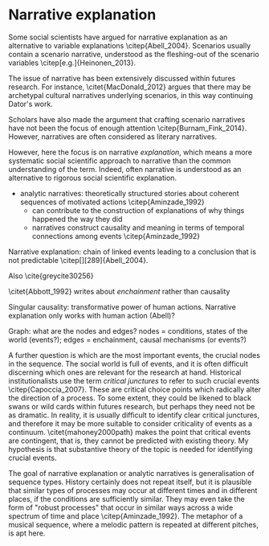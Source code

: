 # Narrative explanation

Some social scientists have argued for narrative explanation as an alternative to variable explanations \citep{Abell_2004}. Scenarios usually contain a scenario narrative, understood as the fleshing-out of the scenario variables \citep[e.g.]{Heinonen_2013}.

The issue of narrative has been extensively discussed within futures research. For instance, \citet{MacDonald_2012} argues that there may be archetypal cultural narratives underlying scenarios, in this way continuing Dator's work.

Scholars have also made the argument that crafting scenario narratives have not been the focus of enough attention \citep{Burnam_Fink_2014}. However, narratives are often considered as literary narratives.

However, here the focus is on narrative *explanation*, which means a more systematic social scientific approach to narrative than the common understanding of the term. Indeed, often narrative is understood as an alternative to rigorous social scientific explanation.

- analytic narratives: theoretically structured stories about coherent sequences of motivated actions \citep{Aminzade_1992}
  - can contribute to the construction of explanations of why things happened the way they did
  - narratives construct causality and meaning in terms of temporal connections among events \citep{Aminzade_1992}

Narrative explanation: chain of linked events leading to a conclusion that is not predictable \citep[][289]{Abell_2004}.

Also \cite{greycite30256}

\citet{Abbott_1992} writes about *enchainment* rather than causality

Singular causality: transformative power of human actions. Narrative explanation only works with human action (Abell)?

Graph: what are the nodes and edges? nodes = conditions, states of the world (events?); edges = enchainment, causal mechanisms (or events?)

A further question is which are the most important events, the crucial nodes in the sequence. The social world is full of events, and it is often difficult discerning which ones are relevant for the research at hand. Historical institutionalists use the term *critical junctures* to refer to such crucial events \citep{Capoccia_2007}. These are critical choice points which radically alter the direction of a process. To some extent, they could be likened to black swans or wild cards within futures research, but perhaps they need not be as dramatic. In reality, it is usually difficult to identify clear critical junctures, and therefore it may be more suitable to consider criticality of events as a continuum. \citet{mahoney2000path} makes the point that critical events are contingent, that is, they cannot be predicted with existing theory. My hypothesis is that substantive theory of the topic is needed for identifying crucial events.

The goal of narrative explanation or analytic narratives is generalisation of sequence types. History certainly does not repeat itself, but it is plausible that similar types of processes may occur at different times and in different places, if the conditions are sufficiently similar. They may even take the form of "robust processes" that occur in similar ways across a wide spectrum of time and place \citep{Aminzade_1992}. The metaphor of a musical sequence, where a melodic pattern is repeated at different pitches, is apt here.